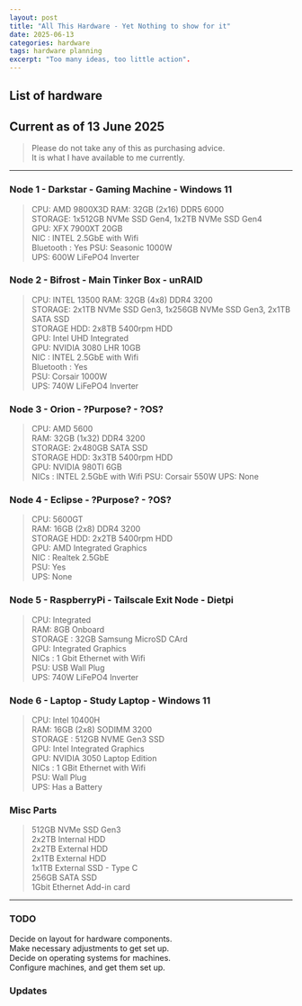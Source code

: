 ```yaml
---
layout: post
title: "All This Hardware - Yet Nothing to show for it"
date: 2025-06-13
categories: hardware
tags: hardware planning  
excerpt: "Too many ideas, too little action".
---
```


## List of hardware  

## Current as of 13 June 2025

> Please do not take any of this as purchasing advice.  
> It is what I have available to me currently.

---

### Node 1 - Darkstar - Gaming Machine - Windows 11  

> CPU:    AMD 9800X3D
> RAM:     32GB (2x16) DDR5 6000  
> STORAGE: 1x512GB NVMe SSD Gen4, 1x2TB NVMe SSD Gen4  
> GPU:     XFX 7900XT  20GB  
> NIC : INTEL 2.5GbE  with Wifi  
> Bluetooth : Yes
> PSU:     Seasonic 1000W  
> UPS:     600W LiFePO4 Inverter  

### Node 2 - Bifrost - Main Tinker Box - unRAID

> CPU:        INTEL 13500
> RAM:         32GB (4x8) DDR4 3200  
> STORAGE:     2x1TB NVMe SSD Gen3, 1x256GB NVMe SSD Gen3, 2x1TB SATA SSD  
> STORAGE HDD: 2x8TB 5400rpm HDD  
> GPU:  Intel UHD Integrated  
> GPU:  NVIDIA 3080 LHR 10GB  
> NIC : INTEL 2.5GbE  with Wifi  
> Bluetooth : Yes  
> PSU:  Corsair 1000W  
> UPS:  740W LiFePO4 Inverter  

### Node 3 - Orion - ?Purpose? - ?OS?

> CPU:  AMD 5600  
> RAM:  32GB (1x32) DDR4 3200  
> STORAGE: 2x480GB SATA SSD  
> STORAGE HDD: 3x3TB 5400rpm HDD  
> GPU: NVIDIA 980TI 6GB  
> NICs : INTEL 2.5GbE with Wifi
> PSU: Corsair 550W
> UPS:  None

### Node 4 - Eclipse - ?Purpose? - ?OS?

> CPU:  5600GT  
> RAM:  16GB (2x8) DDR4 3200  
> STORAGE HDD: 2x2TB 5400rpm HDD  
> GPU:  AMD Integrated Graphics  
> NIC : Realtek 2.5GbE  
> PSU:  Yes  
> UPS:  None  

### Node 5 - RaspberryPi - Tailscale Exit Node - Dietpi

> CPU:  Integrated  
> RAM:  8GB Onboard  
> STORAGE : 32GB Samsung MicroSD CArd  
> GPU: Integrated Graphics  
> NICs : 1 Gbit Ethernet with Wifi  
> PSU:  USB Wall Plug  
> UPS:  740W LiFePO4 Inverter  

### Node 6 - Laptop - Study Laptop - Windows 11

> CPU: Intel 10400H  
> RAM:  16GB (2x8)  SODIMM 3200  
> STORAGE : 512GB NVME Gen3 SSD  
> GPU: Intel Integrated Graphics  
> GPU: NVIDIA 3050 Laptop Edition  
> NICs : 1 GBit Ethernet with Wifi  
> PSU:  Wall Plug  
> UPS:  Has a Battery  

### Misc Parts

> 512GB NVMe SSD Gen3  
> 2x2TB Internal HDD  
> 2x2TB External HDD  
> 2x1TB External HDD  
> 1x1TB External SSD - Type C  
> 256GB SATA SSD  
> 1Gbit Ethernet Add-in card

---

### TODO

Decide on layout for hardware components.  
Make necessary adjustments to get set up.  
Decide on operating systems for machines.  
Configure machines, and get them set up.

### Updates
